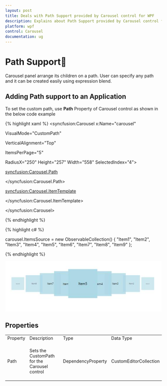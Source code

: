 ```yaml
---
layout: post
title: Deals with Path Support provided by Carousel control for WPF
description: Explains about Path Support provided by Carousel control for WPF
platform: wpf
control: Carousel
documentation: ug
---
```


# Path Support

Carousel panel arrange its children on a path. User can specify any path and it can be created easily using expression blend.

## Adding Path support to an Application

To set the custom path, use **Path** Property of Carousel control as shown in the below code example

{% highlight xaml %}
<syncfusion:Carousel x:Name="carousel"   

VisualMode="CustomPath"

VerticalAlignment="Top"

ItemsPerPage="5"

RadiusX="250" Height="257" Width="558" SelectedIndex="4">

<syncfusion:Carousel.Path>

<Path Data="M0,300 L600,300" Stroke="Blue" StrokeThickness="2" HorizontalAlignment="Stretch" VerticalAlignment="Stretch"/>

</syncfusion:Carousel.Path>

<syncfusion:Carousel.ItemTemplate>

<DataTemplate>

<Border Height="100" Width="100" Background="LightBlue">

<ContentControl Content="{Binding}" HorizontalAlignment="Center" VerticalAlignment="Center"/>

</Border>

</DataTemplate>

</syncfusion:Carousel.ItemTemplate>

</syncfusion:Carousel>



{% endhighlight %}

{% highlight c# %}

carousel.ItemsSource = new ObservableCollection<string>() { "Item1", "Item2", "Item3", "Item4", "Item5", "Item6", "Item7", "Item8", "Item9" };


{% endhighlight %}

![](Path-Support_images/Path-Support_img1.jpeg)


## Properties

<table>
<tr>
<td>
Property<br/><br/></td><td>
Description<br/><br/></td><td>
Type<br/><br/></td><td>
Data Type<br/><br/></td></tr>
<tr>
<td>
Path<br/><br/></td><td>
Sets the CustomPath for the Carousel control<br/><br/></td><td>
DependencyProperty<br/><br/></td><td>
CustomEditorCollection<br/><br/></td></tr>
</table>
